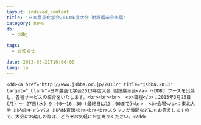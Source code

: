 ```yaml
---
layout: indexed_content
title: '日本農芸化学会2013年度大会 附設展示会出展'
category: news
db:
  - ddbj

tags:
  - お知らせ

date: 2013-03-21T10:04:00
lang: ja
---
```


<html>

<dl>

    <dd><a href="http://www.jsbba.or.jp/2013/" title="jsbba.2013" target="_blank">日本農芸化学会2013年度大会 附設展示会</a> へDDBJ ブースを出展し、各種サービスの紹介をいたします。<br><br><br>  <b>日程</b>：2013年3月25日(月) ～ 27日(水) 9：00～16：30 (最終日は13：00まで)<br>  <b>会場</b>：東北大学 川内北キャンパス 川内体育館<br><br><br>スタッフが質問などにもお答えしますので、大会にお越しの際は、どうぞお気軽にお立寄りください。</dd>
</dl>
</html>
